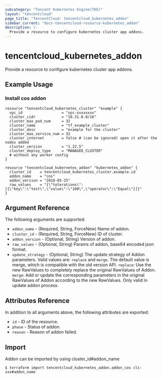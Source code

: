 ```yaml
---
subcategory: "Tencent Kubernetes Engine(TKE)"
layout: "tencentcloud"
page_title: "TencentCloud: tencentcloud_kubernetes_addon"
sidebar_current: "docs-tencentcloud-resource-kubernetes_addon"
description: |-
  Provide a resource to configure kubernetes cluster app addons.
---
```


# tencentcloud_kubernetes_addon

Provide a resource to configure kubernetes cluster app addons.

## Example Usage

### Install cos addon

```hcl
resource "tencentcloud_kubernetes_cluster" "example" {
  vpc_id                  = "vpc-xxxxxxxx"
  cluster_cidr            = "10.31.0.0/16"
  cluster_max_pod_num     = 32
  cluster_name            = "tf_example_cluster"
  cluster_desc            = "example for tke cluster"
  cluster_max_service_num = 32
  cluster_internet        = false # (can be ignored) open it after the nodes added
  cluster_version         = "1.22.5"
  cluster_deploy_type     = "MANAGED_CLUSTER"
  # without any worker config
}

resource "tencentcloud_kubernetes_addon" "kubernetes_addon" {
  cluster_id    = tencentcloud_kubernetes_cluster.example.id
  addon_name    = "cos"
  addon_version = "2018-05-25"
  raw_values    = "{\"tolerations\":[{\"key\":\"test\",\"value\":\"100\",\"operator\":\"Equal\"}]}"
}
```

## Argument Reference

The following arguments are supported:

* `addon_name` - (Required, String, ForceNew) Name of addon.
* `cluster_id` - (Required, String, ForceNew) ID of cluster.
* `addon_version` - (Optional, String) Version of addon.
* `raw_values` - (Optional, String) Params of addon, base64 encoded json format.
* `update_strategy` - (Optional, String) The update strategy of Addon parameters. Valid values are: `replace` and `merge`. The default value is merge, which is compatible with the old version API. `replace`: Use the new RawValues to completely replace the original RawValues of Addon. `merge`: Add or update the corresponding parameters in the original RawValues of Addon according to the new RawValues. Only valid in update addon process.

## Attributes Reference

In addition to all arguments above, the following attributes are exported:

* `id` - ID of the resource.
* `phase` - Status of addon.
* `reason` - Reason of addon failed.


## Import

Addon can be imported by using cluster_id#addon_name
```
$ terraform import tencentcloud_kubernetes_addon.addon_cos cls-xxx#addon_name
```

